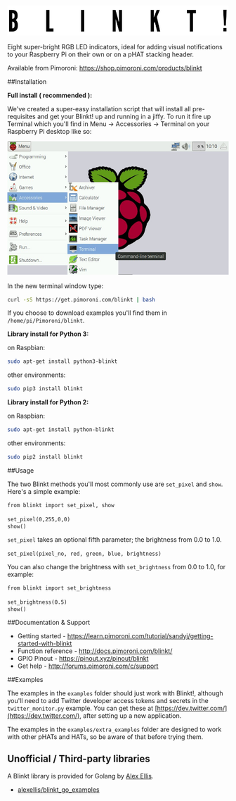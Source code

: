 ![Blinkt!](blinkt-logo.png)

Eight super-bright RGB LED indicators, ideal for adding visual notifications to your Raspberry Pi on their own or on a pHAT stacking header.

Available from Pimoroni: https://shop.pimoroni.com/products/blinkt

##Installation

**Full install ( recommended ):**

We've created a super-easy installation script that will install all pre-requisites and get your Blinkt! up and running in a jiffy. To run it fire up Terminal which you'll find in Menu -> Accessories -> Terminal on your Raspberry Pi desktop like so:

![Finding the terminal](terminal.jpg)

In the new terminal window type:

```bash
curl -sS https://get.pimoroni.com/blinkt | bash
```

If you choose to download examples you'll find them in `/home/pi/Pimoroni/blinkt`.

**Library install for Python 3:**

on Raspbian:

```bash
sudo apt-get install python3-blinkt
```
other environments: 

```bash
sudo pip3 install blinkt
```

**Library install for Python 2:**

on Raspbian:

```bash
sudo apt-get install python-blinkt
```
other environments: 

```bash
sudo pip2 install blinkt
```

##Usage

The two Blinkt methods you'll most commonly use are `set_pixel` and `show`. Here's a simple example:

```
from blinkt import set_pixel, show

set_pixel(0,255,0,0)
show()
```

`set_pixel` takes an optional fifth parameter; the brightness from 0.0 to 1.0.

`set_pixel(pixel_no, red, green, blue, brightness)`

You can also change the brightness with `set_brightness` from 0.0 to 1.0, for example:

```
from blinkt import set_brightness

set_brightness(0.5)
show()
```

##Documentation & Support

* Getting started - https://learn.pimoroni.com/tutorial/sandyj/getting-started-with-blinkt
* Function reference - http://docs.pimoroni.com/blinkt/
* GPIO Pinout - https://pinout.xyz/pinout/blinkt
* Get help - http://forums.pimoroni.com/c/support

##Examples

The examples in the `examples` folder should just work with Blinkt!, although you'll need to add Twitter developer access tokens and secrets in the `twitter_monitor.py` example. You can get these at [https://dev.twitter.com/](https://dev.twitter.com/), after setting up a new application.

The examples in the `examples/extra_examples` folder are designed to work with other pHATs and HATs, so be aware of that before trying them.

## Unofficial / Third-party libraries

A Blinkt library is provided for Golang by [Alex Ellis](https://www.alexellis.io).

* [alexellis/blinkt_go_examples](https://github.com/alexellis/blinkt_go_examples)
